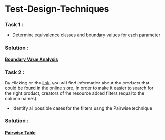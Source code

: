 # Test-Design-Techniques
### Task 1 :
- Determine equivalence classes and boundary values for each parameter
### Solution :
#### [Boundary Value Analysis](https://docs.google.com/spreadsheets/d/11bvxs5ecSHnOpP8PLy5pcF7CrNFFC8eSSgUMFb1uxTA/edit?usp=sharing)

### Task 2 : 
By clicking on the [link](https://docs.google.com/spreadsheets/d/1LwLokuny9Cd1q7n0Pwno-XOo4s0HfAXgKDr5_T_aJyU/edit?usp=sharing), you will find information about the products that could be found in the online store. In order to make it easier to search for the right product, creators of the resource added filters (equal to the column names).

- Identify all possible cases for the filters using the Pairwise technique
### Solution :
#### [Pairwise Table](https://docs.google.com/spreadsheets/d/1YJLcNS_iC0kjSCwYEC2h5IUJRDNgt4WEygf4cuF1V2E/edit?usp=sharing)
